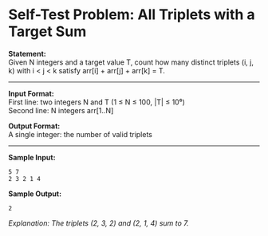 # Self-Test Problem: All Triplets with a Target Sum

**Statement:**  
Given N integers and a target value T, count how many distinct triplets (i, j, k) with i < j < k satisfy arr[i] + arr[j] + arr[k] = T.

---

**Input Format:**  
First line: two integers N and T (1 ≤ N ≤ 100, |T| ≤ 10⁶)  
Second line: N integers arr[1..N]

**Output Format:**  
A single integer: the number of valid triplets

---

**Sample Input:**
```
5 7
2 3 2 1 4
```

**Sample Output:**
```
2
```

*Explanation: The triplets (2, 3, 2) and (2, 1, 4) sum to 7.*
